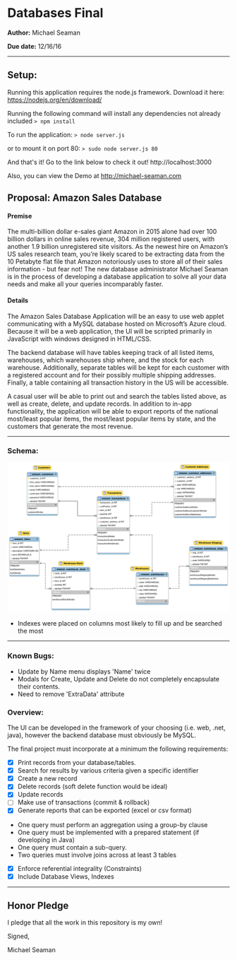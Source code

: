# Databases Final

**Author:** Michael Seaman

**Due date:** 12/16/16

---

## Setup:

Running this application requires the node.js framework. Download it here:
https://nodejs.org/en/download/

Running the following command will install any dependencies not already included
`> npm install`

To run the application:
`> node server.js`

or to mount it on port 80:
`> sudo node server.js 80`

And that's it! Go to the link below to check it out!
http://localhost:3000

Also, you can view the Demo at
http://michael-seaman.com

## Proposal: Amazon Sales Database

#### Premise
The multi-billion dollar e-sales giant Amazon in 2015 alone had over 100 billion
dollars in online sales revenue, 304 million registered users, with another 1.9
billion unregistered site visitors. As the newest hire on Amazon’s US sales
research team, you’re likely scared to be extracting data from the 10 Petabyte flat
file that Amazon notoriously uses to store all of their sales information - but
fear not! The new database administrator Michael Seaman is in the process of
developing a database application to solve all your data needs and make all your
queries incomparably faster.

#### Details
The Amazon Sales Database Application will be an easy to use web applet
communicating with a MySQL database hosted on Microsoft’s Azure cloud. Because it
will be a web application, the UI will be scripted primarily in JavaScript with
windows designed in HTML/CSS.

The backend database will have tables keeping track of all listed items,
warehouses, which warehouses ship where, and the stock for each warehouse.
Additionally, separate tables will be kept for each customer with a registered
account and for their possibly multiple shipping addresses. Finally, a table
containing all transaction history in the US will be accessible.

A casual user will be able to print out and search the tables listed above, as well
as create, delete, and update records. In addition to in-app functionality, the
application will be able to export reports of the national most/least popular
items, the most/least popular items by state, and the customers that generate the
most revenue.

---
### Schema:

![Alt text](/inClassPresentation/finalProjectSchema.png?raw=true "Amazon Database Schema")

 - Indexes were placed on columns most likely to fill up and be searched the most

---

### Known Bugs:
* Update by Name menu displays 'Name' twice
* Modals for Create, Update and Delete do not completely encapsulate their contents.
* Need to remove 'ExtraData' attribute

### Overview:
The	UI	can	be	developed	in	the	framework	of	your	choosing	(i.e.	web,	.net,
java),	however	the	backend	database	must	obviously	be	MySQL.

The	final	project	must incorporate at a	minimum	the	following	requirements:

- [x]  Print	records	from	your	database/tables.
- [x]  Search	for	results	by	various	criteria	given	a	specific	identifier
- [x]  Create	a	new	record
- [x]  Delete	records	(soft	delete	function	would	be	ideal)
- [x]  Update	records
- [ ]  Make	use	of	transactions	(commit	&	rollback)
- [x]  Generate	reports	that	can	be	exported	(excel	or	csv	format)
  * One	query	must perform an aggregation	using	a	group-by clause
  * One	query	must be	implemented	with	a	prepared	statement (if	developing in	Java)
  * One	query	must	contain	a	sub-query.
  * Two	queries	must	involve	joins	across	at	least	3	tables
- [x]  Enforce	referential	integrality (Constraints)
- [x]  Include	Database	Views,	Indexes

---
## Honor Pledge

I pledge that all the work in this repository is my own!


Signed,

Michael Seaman
